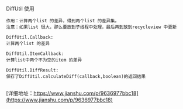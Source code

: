 

DiffUtil 使用
```
作用：计算两个list 的差异，得到两个list 的差异集。
注意：如果list 很大，那么要放到子线程中处理，最后再到放到recycleview 中更新

DiffUtil.Callback:
计算两个list 的差异

DiffUtil.ItemCallback:
计算list中两个不为空的item 的差异

DiffUtil.DiffResult:
保存了DiffUtil.calculateDiff(callback,boolean)的返回结果


```
[详细地址：https://www.jianshu.com/p/9636977bbc18](https://www.jianshu.com/p/9636977bbc18)